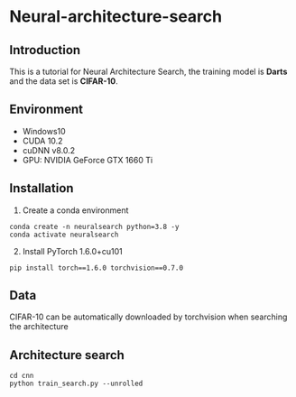 # Neural-architecture-search

## Introduction
This is a tutorial for Neural Architecture Search, the training model is **Darts** and the data set is **CIFAR-10**.
## Environment
* Windows10
* CUDA 10.2
* cuDNN v8.0.2
* GPU: NVIDIA GeForce GTX 1660 Ti

## Installation
1. Create a conda environment
```
conda create -n neuralsearch python=3.8 -y
conda activate neuralsearch
```
2. Install PyTorch 1.6.0+cu101
```
pip install torch==1.6.0 torchvision==0.7.0
```
## Data
CIFAR-10 can be automatically downloaded by torchvision when searching the architecture
## Architecture search
```
cd cnn
python train_search.py --unrolled
```
